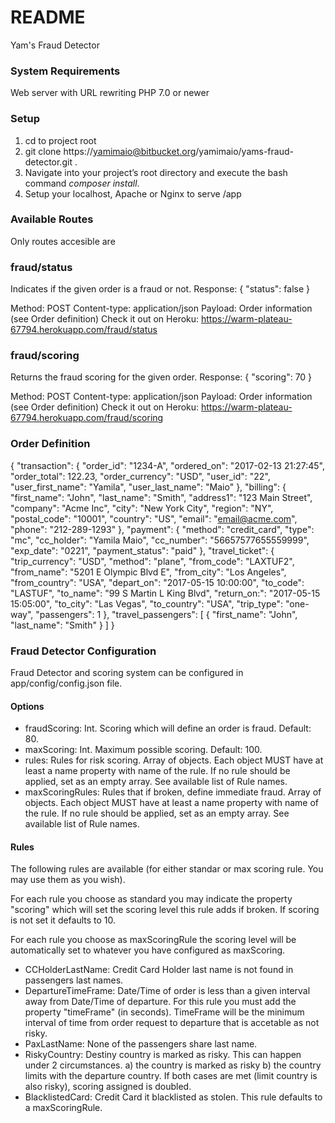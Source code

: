 # README #

Yam's Fraud Detector

### System Requirements ###
Web server with URL rewriting
PHP 7.0 or newer

### Setup ###
1. cd to project root 
1. git clone https://yamimaio@bitbucket.org/yamimaio/yams-fraud-detector.git .
1. Navigate into your project’s root directory and execute the bash command _composer install_.
1. Setup your localhost, Apache or Nginx to serve /app

### Available Routes ###
Only routes accesible are
### fraud/status ###
Indicates if the given order is a fraud or not.
Response:
{
    "status": false
}

Method: POST
Content-type: application/json
Payload: Order information (see Order definition)
Check it out on Heroku: https://warm-plateau-67794.herokuapp.com/fraud/status

### fraud/scoring ###
Returns the fraud scoring for the given order.
Response:
{
    "scoring": 70
}

Method: POST
Content-type: application/json
Payload: Order information (see Order definition)
Check it out on Heroku:  https://warm-plateau-67794.herokuapp.com/fraud/scoring

### Order Definition ###
{
  "transaction": {
    "order_id": "1234-A",
    "ordered_on": "2017-02-13 21:27:45",
    "order_total": 122.23,
    "order_currency": "USD",
    "user_id": "22",
    "user_first_name": "Yamila",
    "user_last_name": "Maio"
  },
  "billing": {
    "first_name": "John",
    "last_name": "Smith",
    "address1": "123 Main Street",
    "company": "Acme Inc",
    "city": "New York City",
    "region": "NY",
    "postal_code": "10001",
    "country": "US",
    "email": "email@acme.com",
    "phone": "212-289-1293"
  },
  "payment": {
    "method": "credit_card",
    "type": "mc",
    "cc_holder": "Yamila Maio",
    "cc_number": "56657577655559999",
    "exp_date": "0221",
    "payment_status": "paid"
  },
  "travel_ticket": {
    "trip_currency": "USD",
    "method": "plane",
    "from_code": "LAXTUF2",
    "from_name": "5201 E Olympic Blvd E",
    "from_city": "Los Angeles",
    "from_country": "USA",
    "depart_on": "2017-05-15 10:00:00",
    "to_code": "LASTUF",
    "to_name": "99 S Martin L King Blvd",
    "return_on:": "2017-05-15 15:05:00",
    "to_city": "Las Vegas",
    "to_country": "USA",
    "trip_type": "one-way",
    "passengers": 1
  },
  "travel_passengers": [
    {
      "first_name": "John",
      "last_name": "Smith"
    }
  ]
}

### Fraud Detector Configuration ###

Fraud Detector and scoring system can be configured in app/config/config.json file.

#### Options ####
* fraudScoring: Int. Scoring which will define an order is fraud. Default: 80.
* maxScoring: Int. Maximum possible scoring. Default: 100.
* rules: Rules for risk scoring. Array of objects. Each object MUST have at least a name property with name of the rule. If no rule should be applied, set as an empty array. See available list of Rule names.
* maxScoringRules: Rules that if broken, define immediate fraud.  Array of objects. Each object MUST have at least a name property with name of the rule. If no rule should be applied, set as an empty array. See available list of Rule names.


#### Rules ####
The following rules are available (for either standar or max scoring rule. You may use them as you wish).

For each rule you choose as standard you may indicate the property "scoring" which will set the scoring level this rule adds if broken. If scoring is not set it defaults to 10.

For each rule you choose as maxScoringRule the scoring level will be automatically set to whatever you have configured as maxScoring.

* CCHolderLastName: Credit Card Holder last name is not found in passengers last names. 
* DepartureTimeFrame: Date/Time of order is less than a given interval away from Date/Time of departure. For this rule you must add the property "timeFrame" (in seconds). TimeFrame will be the minimum interval of time from order request to departure that is accetable as not risky.
* PaxLastName: None of the passengers share last name.
* RiskyCountry: Destiny country is marked as risky. This can happen under 2 circumstances. a) the country is marked as risky b) the country limits with the departure country. If both cases are met (limit country is also risky), scoring assigned is doubled.
* BlacklistedCard: Credit Card it blacklisted as stolen. This rule defaults to a maxScoringRule. 
